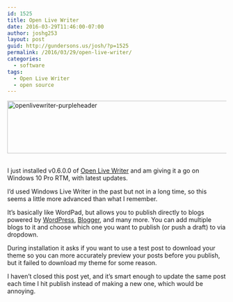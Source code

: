 ```yaml
---
id: 1525
title: Open Live Writer
date: 2016-03-29T11:46:00-07:00
author: joshg253
layout: post
guid: http://gundersons.us/josh/?p=1525
permalink: /2016/03/29/open-live-writer/
categories:
  - software
tags:
  - Open Live Writer
  - open source
---
```

<a href="/josh/wp-content/uploads/sites/2/2016/03/openlivewriter-purpleheader.png"><img title="openlivewriter-purpleheader" style="border-left-width: 0px; border-right-width: 0px; background-image: none; border-bottom-width: 0px; padding-top: 0px; padding-left: 0px; display: inline; padding-right: 0px; border-top-width: 0px" border="0" alt="openlivewriter-purpleheader" src="http://gundersons.us/josh/wp-content/uploads/sites/2/2016/03/openlivewriter-purpleheader_thumb.png" width="612" height="121"></a>&nbsp; <p>I just installed v0.6.0.0 of <a href="https://openlivewriter.org/">Open Live Writer</a> and am giving it a go on Windows 10 Pro RTM, with latest updates.</p> <p>I’d used Windows Live Writer in the past but not in a long time, so this seems a little more advanced than what I remember.</p> <p>It’s basically like WordPad, but allows you to publish directly to blogs powered by <a href="https://wordpress.com/">WordPress</a>, <a href="https://www.blogger.com">Blogger</a>, and many more. You can add multiple blogs to it and choose which one you want to publish (or push a draft) to via dropdown.</p> <p>During installation it asks if you want to use a test post to download your theme so you can more accurately preview your posts before you publish, but it failed to download my theme for some reason.</p> <p>I haven’t closed this post yet, and it’s smart enough to update the same post each time I hit publish instead of making a new one, which would be annoying.</p>